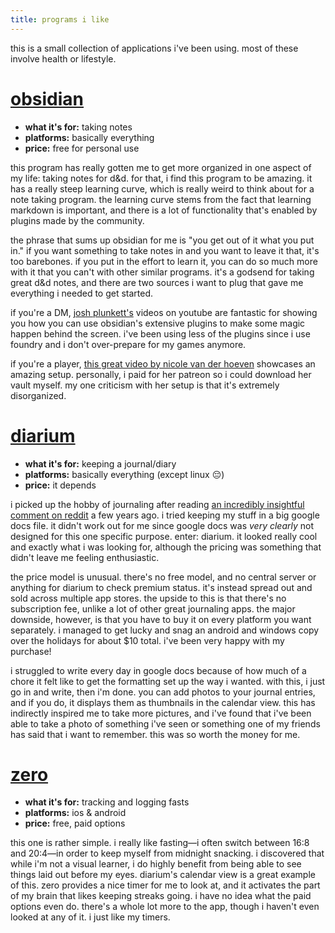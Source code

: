 ```yaml
---
title: programs i like
---
```


this is a small collection of applications i've been using. most of these involve health or lifestyle.

# [obsidian](https://obsidian.md/)
- **what it's for:** taking notes
- **platforms:** basically everything
- **price:** free for personal use

this program has really gotten me to get more organized in one aspect of my life: taking notes for d&d. for that, i find this program to be amazing. it has a really steep learning curve, which is really weird to think about for a note taking program. the learning curve stems from the fact that learning markdown is important, and there is a lot of functionality that's enabled by plugins made by the community.

the phrase that sums up obsidian for me is "you get out of it what you put in." if you want something to take notes in and you want to leave it that, it's too barebones. if you put in the effort to learn it, you can do so much more with it that you can't with other similar programs. it's a godsend for taking great d&d notes, and there are two sources i want to plug that gave me everything i needed to get started. 

if you're a DM, [josh plunkett's](https://www.youtube.com/@JoshPlunkett) videos on youtube are fantastic for showing you how you can use obsidian's extensive plugins to make some magic happen behind the screen. i've been using less of the plugins since i use foundry and i don't over-prepare for my games anymore.

if you're a player, [this great video by nicole van der hoeven](https://www.youtube.com/watch?v=003Jvume-cA) showcases an amazing setup. personally, i paid for her patreon so i could download her vault myself. my one criticism with her setup is that it's extremely disorganized.

# [diarium](https://diariumapp.com/)
- **what it's for:** keeping a journal/diary
- **platforms:** basically everything (except linux 😔)
- **price:** it depends

i picked up the hobby of journaling after reading [an incredibly insightful comment on reddit](https://www.reddit.com/r/AskReddit/comments/i7rwsh/comment/g142sr2/) a few years ago. i tried keeping my stuff in a big google docs file. it didn't work out for me since google docs was *very clearly* not designed for this one specific purpose. enter: diarium. it looked really cool and exactly what i was looking for, although the pricing was something that didn't leave me feeling enthusiastic.

the price model is unusual. there's no free model, and no central server or anything for diarium to check premium status. it's instead spread out and sold across multiple app stores. the upside to this is that there's no subscription fee, unlike a lot of other great journaling apps. the major downside, however, is that you have to buy it on every platform you want separately. i managed to get lucky and snag an android and windows copy over the holidays for about $10 total. i've been very happy with my purchase!

i struggled to write every day in google docs because of how much of a chore it felt like to get the formatting set up the way i wanted. with this, i just go in and write, then i'm done. you can add photos to your journal entries, and if you do, it displays them as thumbnails in the calendar view. this has indirectly inspired me to take more pictures, and i've found that i've been able to take a photo of something i've seen or something one of my friends has said that i want to remember. this was so worth the money for me.

# [zero](https://play.google.com/store/apps/details?id=com.zerofasting.zero&hl=en_US&gl=US)
- **what it's for:** tracking and logging fasts
- **platforms:** ios & android
- **price:** free, paid options

this one is rather simple. i really like fasting—i often switch between 16:8 and 20:4—in order to keep myself from midnight snacking. i discovered that while i'm not a visual learner, i do highly benefit from being able to see things laid out before my eyes. diarium's calendar view is a great example of this. zero provides a nice timer for me to look at, and it activates the part of my brain that likes keeping streaks going. i have no idea what the paid options even do. there's a whole lot more to the app, though i haven't even looked at any of it. i just like my timers.